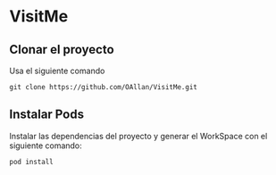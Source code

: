 # VisitMe

## Clonar el proyecto

Usa el siguiente comando

```
git clone https://github.com/OAllan/VisitMe.git
```

## Instalar Pods

Instalar las dependencias del proyecto y generar el WorkSpace con el siguiente comando: 

```
pod install
```
